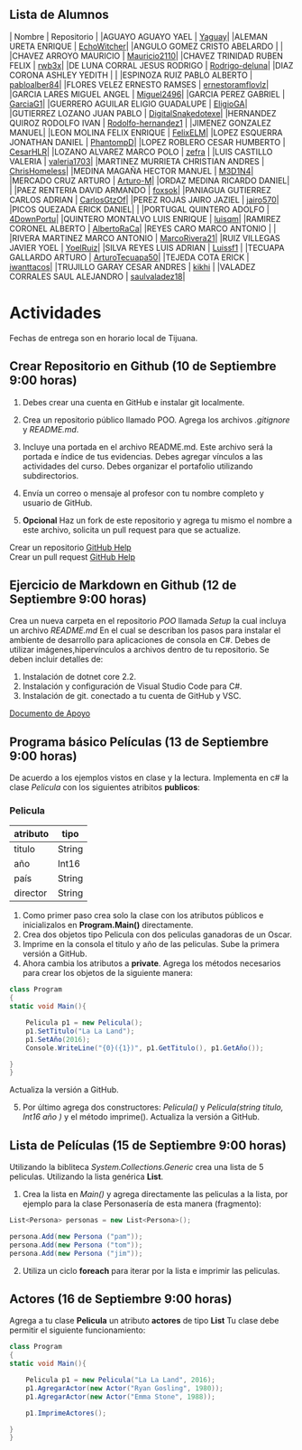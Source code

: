 

## Lista de Alumnos 

| Nombre             | Repositorio                                | 
|AGUAYO AGUAYO YAEL  | [Yaguay](https://github.com/Yaguay/POO)| 
|ALEMAN URETA ENRIQUE  | [EchoWitcher](https://github.com/EchoWitcher/POO)| 
|ANGULO GOMEZ CRISTO ABELARDO | | 
|CHAVEZ ARROYO MAURICIO | [Mauricio2110](https://github.com/Mauricio2110/Poo)|
|CHAVEZ TRINIDAD RUBEN FELIX  | [rwb3x](https://https://github.com/rwb3x/POO)|
|DE LUNA CORRAL JESUS RODRIGO | [Rodrigo-deluna](https://github.com/Rodrigo-deluna)|
|DIAZ CORONA ASHLEY YEDITH | | 
|ESPINOZA RUIZ PABLO ALBERTO  | [pabloalber84](https://github.com/pabloalber84)|
|FLORES VELEZ ERNESTO RAMSES | [ernestoramflovlz](https://github.com/ernestoramflovlz/Poo)|
|GARCIA LARES MIGUEL ANGEL  | [Miguel2496](https://github.com/Miguel2496/OOP-MI)|
|GARCIA PEREZ GABRIEL  | [GarciaG1](https://github.com/GarciaG1/POO1)|
|GUERRERO AGUILAR ELIGIO GUADALUPE  | [EligioGA](https://github.com/EligioGA/POO)|
|GUTIERREZ LOZANO JUAN PABLO  | [DigitalSnakedotexe](https://github.com/DigitalSnakedotexe/POO)|
|HERNANDEZ QUIROZ RODOLFO IVAN  | [Rodolfo-hernandez1](https://github.com/Rodolfo-hernandez1/CursoOOP)  |
|JIMENEZ GONZALEZ MANUEL| 
|LEON MOLINA FELIX ENRIQUE  | [FelixELM](https://github.com/FelixELM/POO)|
|LOPEZ ESQUERRA JONATHAN DANIEL  | [PhantompD](https://github.com/PhantompD/OOP)| 
|LOPEZ ROBLERO CESAR HUMBERTO  | [CesarHLR](https://github.com/CesarHLR/POO)|
|LOZANO ALVAREZ MARCO POLO  | [zefra](https://github.com/zefra/p.oo) | 
|LUIS CASTILLO VALERIA | [valeria1703](https://github.com/valeria1703/POO)|
|MARTINEZ MURRIETA CHRISTIAN ANDRES  | [ChrisHomeless](https://github.com/ChrisHomeless/HomelessPOO)|
|MEDINA MAGAÑA HECTOR MANUEL | [M3D1N4](https://github.com/M3D1N4/Dorya-poo)|
|MERCADO CRUZ ARTURO  | [Arturo-M](https://github.com/Arturo-M/OOP)|
|ORDAZ MEDINA RICARDO DANIEL|  |
|PAEZ RENTERIA DAVID ARMANDO  | [foxsok](http://github.com/foxsok)|
|PANIAGUA GUTIERREZ CARLOS ADRIAN | [CarlosGtzOf](https://github.com/CarlosGtzOf)|
|PEREZ ROJAS JAIRO JAZIEL | [jairo570](https://github.com/jairo570/POO)|
|PICOS QUEZADA ERICK DANIEL| |
|PORTUGAL QUINTERO ADOLFO | [4DownPortu](https://github.com/4DownPortu/POO)|
|QUINTERO MONTALVO LUIS ENRIQUE | [luisqm](http://github.com/luisqm/POO)|
|RAMIREZ CORONEL ALBERTO | [AlbertoRaCa](https://github.com/AlbertoRaCa/OOP)|
|REYES CARO MARCO ANTONIO | |
|RIVERA MARTINEZ MARCO ANTONIO | [MarcoRivera21](https://github.com/MarcoRivera21/Marco-Rivera/blob/master/README.md)|
|RUIZ VILLEGAS JAVIER YOEL | [YoelRuiz](https://github.com/YoelRuiz)|
|SILVA REYES LUIS ADRIAN | [Luissf1](https://github.com/Luissf1/POO)  |
|TECUAPA GALLARDO ARTURO | [ArturoTecuapa50](https://github.com/ArturoTecuapa50)|
|TEJEDA COTA ERICK  | [iwanttacos](https://github.com/iwanttacos/POO)|
|TRUJILLO GARAY CESAR ANDRES | [kikhi](https://github.com/kikhi/POO)      |
|VALADEZ CORRALES SAUL ALEJANDRO | [saulvaladez18](https://github.com/saulvaladez18/ShaggyPOO)|

# Actividades 

Fechas de entrega son en horario local de Tijuana.

## Crear Repositorio en Github (10 de Septiembre 9:00 horas) 

1. Debes crear una cuenta en GitHub e instalar git localmente.
2. Crea un repositorio público llamado POO. Agrega los archivos *.gitignore* y *README.md*.
3. Incluye una portada en el archivo README.md. Este archivo será la portada e índice de tus evidencias. Debes agregar vínculos a las actividades del curso. Debes organizar el portafolio utilizando subdirectorios.
4. Envía un correo o mensaje al profesor con tu nombre completo y usuario de GitHub.

5. **Opcional** Haz un fork de este repositorio y agrega tu mismo el nombre a este archivo, solicita un pull request para que se actualize.

Crear un repositorio  [GitHub Help](https://help.github.com/en/articles/create-a-repo)   
Crear un pull request [GitHub Help](https://help.github.com/en/articles/creating-a-pull-request-from-a-fork)


## Ejercicio de Markdown en Github (12 de Septiembre 9:00 horas)

Crea un nueva carpeta en el repositorio *POO* llamada *Setup* la cual incluya un archivo *README.md*   En el cual se describan los pasos para instalar el ambiente de desarrollo para aplicaciones de consola en C#. Debes de utilizar imágenes,hipervínculos a archivos dentro de tu repositorio. Se deben incluir detalles de:

1. Instalación de dotnet core 2.2.
2. Instalación y configuración de Visual Studio Code para C#.
3. Instalación de git. conectado a tu cuenta de GitHub y VSC.

[Documento de Apoyo](https://github.com/adam-p/markdown-here/wiki/Markdown-Cheatsheet)

## Programa básico Películas (13 de Septiembre 9:00 horas)

De acuerdo a los ejemplos vistos en clase y la lectura. Implementa en c# la clase *Pelicula*  con los siguientes atribitos **publicos**:


### Pelicula
| atributo             | tipo           |
| ---------------------|----------------|
| titulo               | String         |
| año                  | Int16          |
| país                 | String         |
| director             | String         |


1. Como primer paso crea solo la clase con los atributos públicos e inicializalos en **Program.Main()** directamente.
2. Crea dos objetos tipo Pelicula con dos peliculas ganadoras de un Oscar. 
3. Imprime en la consola el titulo y año de las peliculas. 
Sube la primera versión a GitHub.
4. Ahora cambia los atributos a **private**. Agrega los métodos necesarios para crear los objetos de la siguiente manera:

```csharp
class Program 
{
static void Main(){

    Pelicula p1 = new Pelicula();
    p1.SetTitulo("La La Land");
    p1.SetAño(2016); 
    Console.WriteLine("{0}({1})", p1.GetTitulo(), p1.GetAño());

}
} 
```
Actualiza la versión a GitHub.

5. Por último agrega dos constructores: *Pelicula()* y *Pelicula(string titulo, Int16 año )* y el método imprime().
Actualiza la versión a GitHub.

## Lista de Películas (15 de Septiembre 9:00 horas)

Utilizando la bibliteca *System.Collections.Generic* crea una lista de 5 peliculas. Utilizando la lista genérica **List<Pelicula>**.
1. Crea la lista en *Main()* y agrega directamente las peliculas a la lista, por ejemplo para la clase Personasería de esta manera (fragmento):

```csharp
List<Persona> personas = new List<Persona>();

persona.Add(new Persona ("pam"));
persona.Add(new Persona ("tom"));
persona.Add(new Persona ("jim"));

```
2. Utiliza un ciclo **foreach** para iterar por la lista e imprimir las peliculas.

## Actores (16 de Septiembre 9:00 horas)

Agrega a tu clase **Pelicula** un atributo **actores** de tipo **List<Actor>**
Tu clase debe permitir el siguiente funcionamiento:

```csharp
class Program 
{
static void Main(){

    Pelicula p1 = new Pelicula("La La Land", 2016);
    p1.AgregarActor(new Actor("Ryan Gosling", 1980));
    p1.AgregarActor(new Actor("Emma Stone", 1988));

    p1.ImprimeActores();

}
} 
```
